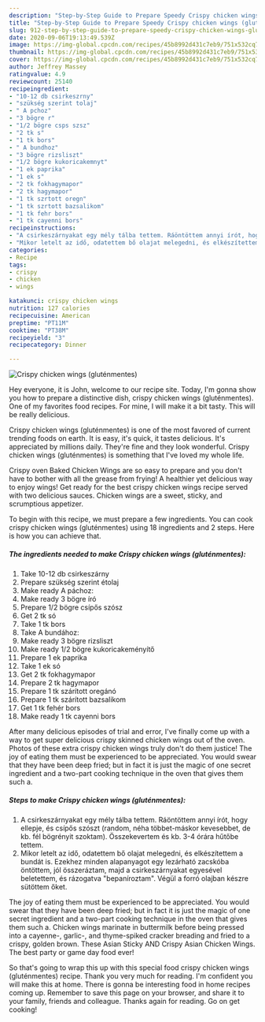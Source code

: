 ```yaml
---
description: "Step-by-Step Guide to Prepare Speedy Crispy chicken wings (gluténmentes)"
title: "Step-by-Step Guide to Prepare Speedy Crispy chicken wings (gluténmentes)"
slug: 912-step-by-step-guide-to-prepare-speedy-crispy-chicken-wings-glutenmentes
date: 2020-09-06T19:13:49.539Z
image: https://img-global.cpcdn.com/recipes/45b8992d431c7eb9/751x532cq70/crispy-chicken-wings-glutenmentes-recept-foto.jpg
thumbnail: https://img-global.cpcdn.com/recipes/45b8992d431c7eb9/751x532cq70/crispy-chicken-wings-glutenmentes-recept-foto.jpg
cover: https://img-global.cpcdn.com/recipes/45b8992d431c7eb9/751x532cq70/crispy-chicken-wings-glutenmentes-recept-foto.jpg
author: Jeffrey Massey
ratingvalue: 4.9
reviewcount: 25140
recipeingredient:
- "10-12 db csirkeszrny"
- "szükség szerint tolaj"
- " A pchoz"
- "3 bögre r"
- "1/2 bögre csps szsz"
- "2 tk s"
- "1 tk bors"
- " A bundhoz"
- "3 bögre rizsliszt"
- "1/2 bögre kukoricakemnyt"
- "1 ek paprika"
- "1 ek s"
- "2 tk fokhagymapor"
- "2 tk hagymapor"
- "1 tk szrtott oregn"
- "1 tk szrtott bazsalikom"
- "1 tk fehr bors"
- "1 tk cayenni bors"
recipeinstructions:
- "A csirkeszárnyakat egy mély tálba tettem. Ráöntöttem annyi írót, hogy ellepje, és csípős szószt (random, néha többet-máskor kevesebbet, de kb. fél bögrényit szoktam). Összekevertem és kb. 3-4 órára hűtőbe tettem."
- "Mikor letelt az idő, odatettem bő olajat melegedni, és elkészítettem a bundát is. Ezekhez minden alapanyagot egy lezárható zacskóba öntöttem, jól összeráztam, majd a csirkeszárnyakat egyesével beletettem, és rázogatva &#34;bepaníroztam&#34;. Végül a forró olajban készre sütöttem őket."
categories:
- Recipe
tags:
- crispy
- chicken
- wings

katakunci: crispy chicken wings 
nutrition: 127 calories
recipecuisine: American
preptime: "PT11M"
cooktime: "PT38M"
recipeyield: "3"
recipecategory: Dinner

---
```



![Crispy chicken wings (gluténmentes)](https://img-global.cpcdn.com/recipes/45b8992d431c7eb9/751x532cq70/crispy-chicken-wings-glutenmentes-recept-foto.jpg)

Hey everyone, it is John, welcome to our recipe site. Today, I'm gonna show you how to prepare a distinctive dish, crispy chicken wings (gluténmentes). One of my favorites food recipes. For mine, I will make it a bit tasty. This will be really delicious.

Crispy chicken wings (gluténmentes) is one of the most favored of current trending foods on earth. It is easy, it's quick, it tastes delicious. It's appreciated by millions daily. They're fine and they look wonderful. Crispy chicken wings (gluténmentes) is something that I've loved my whole life.

Crispy oven Baked Chicken Wings are so easy to prepare and you don&#39;t have to bother with all the grease from frying! A healthier yet delicious way to enjoy wings! Get ready for the best crispy chicken wings recipe served with two delicious sauces. Chicken wings are a sweet, sticky, and scrumptious appetizer.


To begin with this recipe, we must prepare a few ingredients. You can cook crispy chicken wings (gluténmentes) using 18 ingredients and 2 steps. Here is how you can achieve that.

<!--inarticleads1-->

##### The ingredients needed to make Crispy chicken wings (gluténmentes):

1. Take 10-12 db csirkeszárny
1. Prepare szükség szerint étolaj
1. Make ready  A páchoz:
1. Make ready 3 bögre író
1. Prepare 1/2 bögre csípős szósz
1. Get 2 tk só
1. Take 1 tk bors
1. Take  A bundához:
1. Make ready 3 bögre rizsliszt
1. Make ready 1/2 bögre kukoricakeményítő
1. Prepare 1 ek paprika
1. Take 1 ek só
1. Get 2 tk fokhagymapor
1. Prepare 2 tk hagymapor
1. Prepare 1 tk szárított oregánó
1. Prepare 1 tk szárított bazsalikom
1. Get 1 tk fehér bors
1. Make ready 1 tk cayenni bors


After many delicious episodes of trial and error, I&#39;ve finally come up with a way to get super delicious crispy skinned chicken wings out of the oven. Photos of these extra crispy chicken wings truly don&#39;t do them justice! The joy of eating them must be experienced to be appreciated. You would swear that they have been deep fried; but in fact it is just the magic of one secret ingredient and a two-part cooking technique in the oven that gives them such a. 

<!--inarticleads2-->

##### Steps to make Crispy chicken wings (gluténmentes):

1. A csirkeszárnyakat egy mély tálba tettem. Ráöntöttem annyi írót, hogy ellepje, és csípős szószt (random, néha többet-máskor kevesebbet, de kb. fél bögrényit szoktam). Összekevertem és kb. 3-4 órára hűtőbe tettem.
1. Mikor letelt az idő, odatettem bő olajat melegedni, és elkészítettem a bundát is. Ezekhez minden alapanyagot egy lezárható zacskóba öntöttem, jól összeráztam, majd a csirkeszárnyakat egyesével beletettem, és rázogatva &#34;bepaníroztam&#34;. Végül a forró olajban készre sütöttem őket.


The joy of eating them must be experienced to be appreciated. You would swear that they have been deep fried; but in fact it is just the magic of one secret ingredient and a two-part cooking technique in the oven that gives them such a. Chicken wings marinate in buttermilk before being pressed into a cayenne-, garlic-, and thyme-spiked cracker breading and fried to a crispy, golden brown. These Asian Sticky AND Crispy Asian Chicken Wings. The best party or game day food ever! 

So that's going to wrap this up with this special food crispy chicken wings (gluténmentes) recipe. Thank you very much for reading. I'm confident you will make this at home. There is gonna be interesting food in home recipes coming up. Remember to save this page on your browser, and share it to your family, friends and colleague. Thanks again for reading. Go on get cooking!
